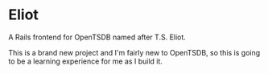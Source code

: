 # Eliot

A Rails frontend for OpenTSDB named after T.S. Eliot.

This is a brand new project and I'm fairly new to OpenTSDB, so this is going to be a learning experience for me as I build it.
